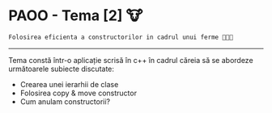 # PAOO - Tema [2] 🐮
```bash
Folosirea eficienta a constructorilor in cadrul unui ferme 🚜🧑‍🌾
```
---
Tema constă într-o aplicație scrisă în c++ în cadrul căreia să se abordeze următoarele subiecte discutate:
- Crearea unei ierarhii de clase
- Folosirea copy & move constructor
- Cum anulam constructorii?
